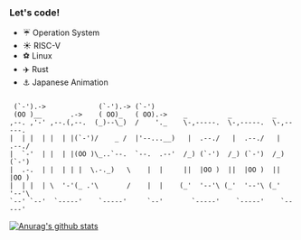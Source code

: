 ### Let's code!

+ ☔ Operation System
+ ☀️ RISC-V
+ ⚽ Linux
+ ✈️ Rust
+ ⚓ Japanese Animation

```

 (`-').->             (`-').-> (`-')                                       
 (OO )__       .->    ( OO)_   ( OO).->    _          _          _         
,--. ,'-' ,--.(,--.  (_)--\_)  /    '._    \-,-----.  \-,-----.  \-,-----. 
|  | |  | |  | |(`-')/    _ /  |'--...__)   |  .--./   |  .--./   |  .--./ 
|  `-'  | |  | |(OO )\_..`--.  `--.  .--'  /_) (`-')  /_) (`-')  /_) (`-') 
|  .-.  | |  | | |  \.-._)   \    |  |     ||  |OO )  ||  |OO )  ||  |OO ) 
|  | |  | \  '-'(_ .'\       /    |  |    (_'  '--'\ (_'  '--'\ (_'  '--'\ 
`--' `--'  `-----'    `-----'     `--'       `-----'    `-----'    `-----' 

```

[![Anurag's github stats](https://github-readme-stats.vercel.app/api?username=SKTT1Ryze)](https://github.com/anuraghazra/github-readme-stats)

<!--
**SKTT1Ryze/SKTT1Ryze** is a ✨ _special_ ✨ repository because its `README.md` (this file) appears on your GitHub profile.  

